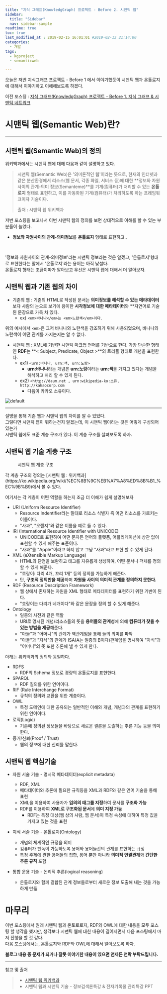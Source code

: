 ```yaml
---
title: "지식 그래프(KnowledgGraph) 프로젝트 - Before 2. 시맨틱 웹"
sidebar:
  title: "Sidebar"
  nav: sidebar-sample
readtime: true
toc: true
last_modified_at : 2019-02-15 16:01:01 #2019-02-13 21:14:00
categories:
  - 개발
tags:
  - kgproject
  - semanticweb

---
```


오늘은 저번 지식그래프 프로젝트 - Before 1 에서 이야기했듯이 시맨틱 웹과 온톨로지에 대해서 이야기하고 이해해보도록 하겠다. <br>

이전 포스팅 : [지식 그래프(KnowledgGraph) 프로젝트 - Before 1. 지식 그래프 & 시맨틱 네트워크](https://jinhyeok-kim.github.io/%EA%B0%9C%EB%B0%9C/KnowledgeGraphProject-1/)

# 시맨틱 웹(Semantic Web)란?
--- 
## 시맨틱 웹(Semantic Web)의 정의

위키백과에서는 시맨틱 웹에 대해 다음과 같이 설명하고 있다.

> 시맨틱 웹(Semantic Web)은 '의미론적인 웹'이라는 뜻으로, 현재의 인터넷과 같은 분산환경에서 리소스(웹 문서, 각종 화일, 서비스 등)에 대한 **정보와 자원사이의 관계-의미 정보(Semanteme)**를 기계(컴퓨터)가 처리할 수 있는 **온톨로지** 형태로 표현하고, 이를 자동화된 기계(컴퓨터)가 처리하도록 하는 프레임워크이자 기술이다.
> <figcaption>출처 : 시맨틱 웹 위키백과</figcaption>

저번 포스팅을 보고나서 이번 시맨틱 웹의 정의를 보면 상대적으로 이해를 할 수 있는 부분들이 늘었다.
<br>
- **정보와 자원사이의 관계-의미정보**를 **온톨로지** 형태로 표현하고..
<br>

'정보와 자원사이의 관계-의미정보'라는 시맨틱 정보라는 것은 알겠고, '온톨로지'형태로 표현한다는 말에서 '온톨로지'라는 용어는 아직 낯설다.
<br>
온톨로지 형태는 조금이따가 알아보고 우선은 시맨틱 웹에 대해서 더 알아보자.

## 시맨틱 웹과 기존 웹의 차이

- 기존의 웹 : 기존의 HTML로 작성된 문서는 **의미정보를 해석할 수 있는 메타데이터**보다 사람의 눈으로 보기에 용이한 **시각정보에 대한 메타데이터**와 **자연어로 기술된 문장으로 가득 차 있다.
  - ex) ```<em>바나나</em>는 <em>노란색</em>이다.```

위의 예시에서 ```<em>```은 그저 바나나와 노란색을 강조하기 위해 사용되었으며, 바나나와 노란색이 어떤 관계를 가지는지는 알 수 없다. <br>

- 시맨틱 웹 : XML에 기반한 시맨틱 마크업 언어를 기반으로 한다. 가장 단순한 형태인 **RDF**는 **< Subject, Predicate, Object >**의 트리플 형태로 개념을 표현한다.
  - ex1) ```<urn:바나나, urn:색, urn:노랑>```
    - **urn:바나나**라는 개념은 **urn:노랑**이라는 **urn:색**을 가지고 있다는 개념을 해석하고 처리 할 수 있게 된다.
  - ex2) ```<http://daum.net , urn:wikipedia-ko:소유, http://kakaocorp.com ```
    - 다음이 카카오 소유이다.

![default](https://user-images.githubusercontent.com/18658656/52713340-67a8c300-2fda-11e9-8dcc-bda2811da716.png)



---

설명을 통해 기존 웹과 시맨틱 웹의 차이를 알 수 있었다. <br>
그렇다면 시맨틱 웹이 뭐하는건지 알겠는데, 이 시맨틱 웹이라는 것은 어떻게 구성되어있는가<br>
시맨틱 웹에도 표준 계층 구조가 있다. 이 계층 구조를 살펴보도록 하자.

## 시맨틱 웹 기술 계층 구조

<figure style="width: 500px" class="align-center">
  <img src="https://user-images.githubusercontent.com/18658656/52841382-896f8a80-313f-11e9-8cf8-24f6467a5e29.jpg" alt="">
  <figcaption>시맨틱 웹 계층 구조</figcaption>
</figure> 
각 계층 구조의 정의는 [시맨틱 웹 : 위키백과](https://ko.wikipedia.org/wiki/%EC%8B%9C%EB%A7%A8%ED%8B%B1_%EC%9B%B9)에서 볼 수 있다.<br>

여기서는 각 계층이 어떤 역할을 하는지 조금 더 이해가 쉽게 설명해보자

- URI (Uniform Resource Identifier)
  - Resource Indentifier라는 말대로 리소스 식별자 즉 어떤 리소스를 가르키는 이름이다.
  - "사과", "오렌지"와 같은 이름을 예로 들 수 있다.
- IRI (International Resource Identifier with UNICODE)
  - UNICODE로 표현하여 어떤 문자든 언어와 플랫폼, 어플리케이션에 상관 없이 표현할 수 있게 해주는 표준이다.
  - "사과"를 "Apple"이라고 하지 않고 그냥 "사과"라고 표현 할 수 있게 된다.
- XML (eXtensible Markup Language)
  - HTML의 단점을 보완하고 태그를 자유롭게 생성하여, 어떤 문서나 객체를 정의 할 수 있게 해준다.
  - "호랑이: 다리 4개, 꼬리 1개" 등의 정의를 가능하게 해준다.
  - 단, **구조적 정의만을 제공**하며 **자원들 사이의 의미적 관계를 정의하지 못한다.**
- RDF (Resource Description Framework)
  - 웹 상에서 존재하는 자원을 XML 형태로 메타데이터를 표현하기 위한 기반이 된다.
  - "호랑이는 다리가 네개이다"와 같은 문장을 정의 할 수 있게 해준다.
- Ontology
  - 일종의 사전과 같은 역할
  - URI로 명시된 개념/리소스들의 뜻을 **용어들의 관계성**에 의해 **컴퓨터가 찾을 수 있는 방법을 제공**해준다.
  - "아들"과 "어머니"의 관계가 역관계임을 통해 둘의 의미를 파악
  - "아들"과 "자식"의 관계가 ISA(A는 일종의 B이다)관계임을 명시하여 "자식"과 "어머니"의 뜻 또한 추론해 낼 수 있게 한다.

아래는 위키백과의 정의와 동일하다.

- RDFS
  - RDF의 Schema 정보로 경량의 온톨로지를 표현한다.
- SPARQL
  - RDF 질의를 위한 언어이다.
- RIF (Rule Interchange Format)
  - 규칙의 정의와 교환을 위한 계층이다.
- OWL
  - 특정 도메인에 대한 공유되는 일반적인 이해와 개념, 개념과의 관계를 표현하기 위한 언어이다.
- 로직(Logic)
  - 기존에 정의된 정보들을 바탕으로 새로운 결론을 도출하는 추론 기능 등을 의미한다.
- 증거/신뢰(Proof / Trust)
  - 웹의 정보에 대한 신뢰를 말한다.

## 시맨틱 웹 핵심기술

- 자원 서술 기술 - 명시적 메타데이터(explicit metadata)
  - RDF, XML
  - 메타데이터와 추론에 필요한 규칙등을 XML과 RDF와 같은 언어 기술을 통해 표현
  - XML을 이용하여 사용자가 **임의의 태그를 지정**하여 문서를 **구조화 가능**
  - RDF를 이용하여 **XML로 구조화된 문서**에 **의미 지정 가능**
    - RDF는 특정 대상(웹 상의 사람, 웹 문서)이 특정 속성에 대하여 특정 값을 가지고 있는 것을 표현

- 지식 서술 기술 - 온톨로지(Ontology)
  - 개념의 체계적인 규정을 의미
  - 컴퓨터가 판독이 가능하도록 용어와 용어들간의 관계를 표현하는 규정
  - 특정 주제에 관한 용어들의 집합, 용어 뿐만 아니라 **의미적 연결관계**와 **간단한 추론 규칙** 포함

- 통합 운용 기술 - 논리적 추론(logical reasoning)
  - 온톨로지와 함께 결합된 관계 정보들로부터 새로운 정보 도출해 내는 것을 가능하게 만듦

# 마무리

이번 포스팅에서 원래 시맨틱 웹과 온토로로지, RDF와 OWL에 대한 내용을 모두 포스팅 할 생각을 했지만, 생각보다 시맨틱 웹에 대한 내용이 길어지면서 다음 포스팅에서 마저 진행을 할 것 같다.
<br>
다음 포스팅에서는, 온톨로지와 RDF와 OWL에 대해서 알아보도록 하자.

**블로그 내용 중 문제가 되거나 잘못 이야기한 내용이 있으면 언제든 연락 부탁드립니다.**

---

참고 및 출처  
> - [시맨틱 웹 위키백과](https://ko.wikipedia.org/wiki/%EC%8B%9C%EB%A7%A8%ED%8B%B1_%EC%9B%B9)
> - 시맨틱 웹과 시맨틱 기술 - 정보검색론특강 & 전자기록물 관리특강 PPT